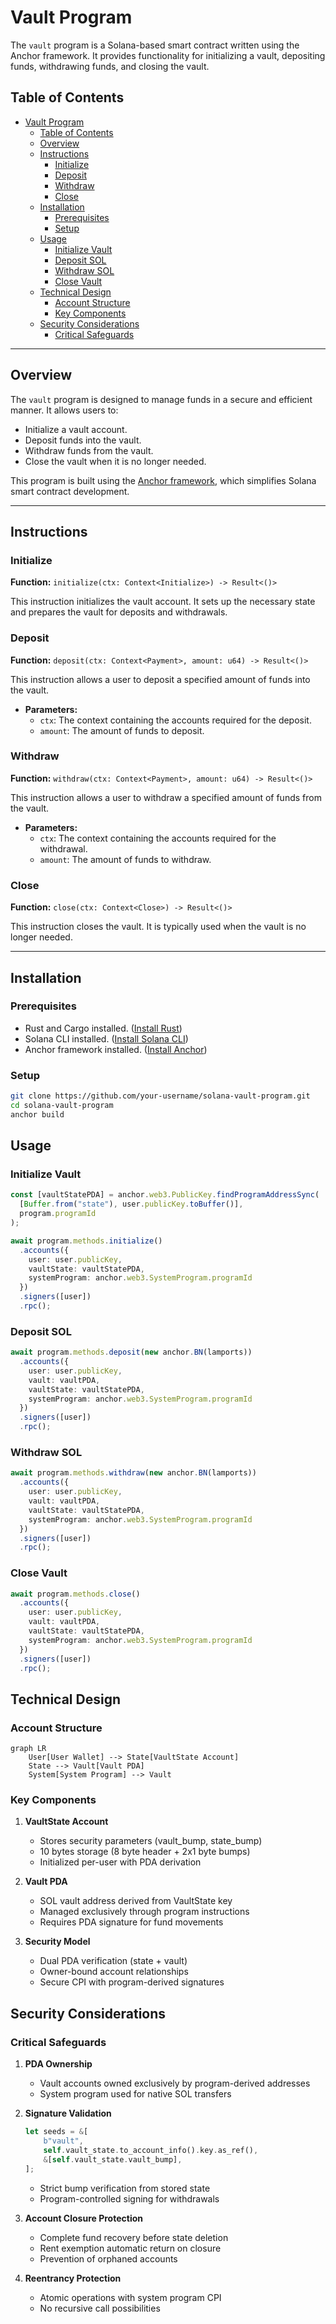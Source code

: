 # Vault Program

The `vault` program is a Solana-based smart contract written using the Anchor framework. It provides functionality for initializing a vault, depositing funds, withdrawing funds, and closing the vault.

## Table of Contents

- [Vault Program](#vault-program)
  - [Table of Contents](#table-of-contents)
  - [Overview](#overview)
  - [Instructions](#instructions)
    - [Initialize](#initialize)
    - [Deposit](#deposit)
    - [Withdraw](#withdraw)
    - [Close](#close)
  - [Installation](#installation)
    - [Prerequisites](#prerequisites)
    - [Setup](#setup)
  - [Usage](#usage)
    - [Initialize Vault](#initialize-vault)
    - [Deposit SOL](#deposit-sol)
    - [Withdraw SOL](#withdraw-sol)
    - [Close Vault](#close-vault)
  - [Technical Design](#technical-design)
    - [Account Structure](#account-structure)
    - [Key Components](#key-components)
  - [Security Considerations](#security-considerations)
    - [Critical Safeguards](#critical-safeguards)

---

## Overview

The `vault` program is designed to manage funds in a secure and efficient manner. It allows users to:

- Initialize a vault account.
- Deposit funds into the vault.
- Withdraw funds from the vault.
- Close the vault when it is no longer needed.

This program is built using the [Anchor framework](https://www.anchor-lang.com/), which simplifies Solana smart contract development.

---

## Instructions

### Initialize

**Function:** `initialize(ctx: Context<Initialize>) -> Result<()>`

This instruction initializes the vault account. It sets up the necessary state and prepares the vault for deposits and withdrawals.

### Deposit

**Function:** `deposit(ctx: Context<Payment>, amount: u64) -> Result<()>`

This instruction allows a user to deposit a specified amount of funds into the vault.

- **Parameters:**
  - `ctx`: The context containing the accounts required for the deposit.
  - `amount`: The amount of funds to deposit.

### Withdraw

**Function:** `withdraw(ctx: Context<Payment>, amount: u64) -> Result<()>`

This instruction allows a user to withdraw a specified amount of funds from the vault.

- **Parameters:**
  - `ctx`: The context containing the accounts required for the withdrawal.
  - `amount`: The amount of funds to withdraw.

### Close

**Function:** `close(ctx: Context<Close>) -> Result<()>`

This instruction closes the vault. It is typically used when the vault is no longer needed.

---

## Installation

### Prerequisites

- Rust and Cargo installed. ([Install Rust](https://www.rust-lang.org/tools/install))
- Solana CLI installed. ([Install Solana CLI](https://docs.solana.com/cli/install-solana-cli-tools))
- Anchor framework installed. ([Install Anchor](https://www.anchor-lang.com/docs/installation))

### Setup

```bash
git clone https://github.com/your-username/solana-vault-program.git
cd solana-vault-program
anchor build

```

## Usage

### Initialize Vault

```typescript
const [vaultStatePDA] = anchor.web3.PublicKey.findProgramAddressSync(
  [Buffer.from("state"), user.publicKey.toBuffer()],
  program.programId
);

await program.methods.initialize()
  .accounts({
    user: user.publicKey,
    vaultState: vaultStatePDA,
    systemProgram: anchor.web3.SystemProgram.programId
  })
  .signers([user])
  .rpc();
```

### Deposit SOL

```typescript
await program.methods.deposit(new anchor.BN(lamports))
  .accounts({
    user: user.publicKey,
    vault: vaultPDA,
    vaultState: vaultStatePDA,
    systemProgram: anchor.web3.SystemProgram.programId
  })
  .signers([user])
  .rpc();
```

### Withdraw SOL

```typescript
await program.methods.withdraw(new anchor.BN(lamports))
  .accounts({
    user: user.publicKey,
    vault: vaultPDA,
    vaultState: vaultStatePDA,
    systemProgram: anchor.web3.SystemProgram.programId
  })
  .signers([user])
  .rpc();
```

### Close Vault

```typescript
await program.methods.close()
  .accounts({
    user: user.publicKey,
    vault: vaultPDA,
    vaultState: vaultStatePDA,
    systemProgram: anchor.web3.SystemProgram.programId
  })
  .signers([user])
  .rpc();
```

## Technical Design

### Account Structure

```mermaid
graph LR
    User[User Wallet] --> State[VaultState Account]
    State --> Vault[Vault PDA]
    System[System Program] --> Vault
```

### Key Components

1. **VaultState Account**
   - Stores security parameters (vault_bump, state_bump)
   - 10 bytes storage (8 byte header + 2x1 byte bumps)
   - Initialized per-user with PDA derivation

2. **Vault PDA**
   - SOL vault address derived from VaultState key
   - Managed exclusively through program instructions
   - Requires PDA signature for fund movements

3. **Security Model**
   - Dual PDA verification (state + vault)
   - Owner-bound account relationships
   - Secure CPI with program-derived signatures

## Security Considerations

### Critical Safeguards

1. **PDA Ownership**
   - Vault accounts owned exclusively by program-derived addresses
   - System program used for native SOL transfers

2. **Signature Validation**

   ```rust
   let seeds = &[
       b"vault",
       self.vault_state.to_account_info().key.as_ref(),
       &[self.vault_state.vault_bump],
   ];
   ```

   - Strict bump verification from stored state
   - Program-controlled signing for withdrawals

3. **Account Closure Protection**
   - Complete fund recovery before state deletion
   - Rent exemption automatic return on closure
   - Prevention of orphaned accounts

4. **Reentrancy Protection**
   - Atomic operations with system program CPI
   - No recursive call possibilities
